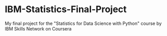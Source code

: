 # IBM-Statistics-Final-Project
My final project for the "Statistics for Data Science with Python" course by IBM Skills Network on Coursera

